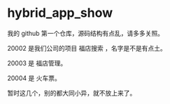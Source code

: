 hybrid_app_show
===============

我的 github 第一个仓库，源码结构有点乱，请多多关照。

20002 是我们公司的项目 福店搜索 ，名字是不是有点土。

20003 是 福店管理。

20004 是 火车票。

暂时这几个，别的都大同小异，就不放上来了。

